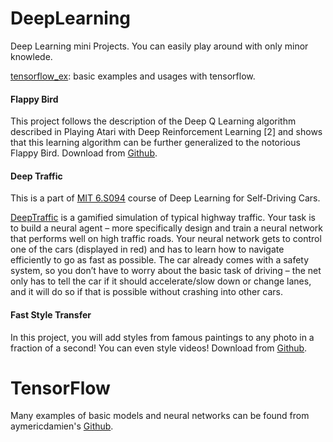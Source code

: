# DeepLearning
Deep Learning mini Projects. You can easily play around with only minor knowlede.

[tensorflow_ex](./tensorflow_ex): basic examples and usages with tensorflow.

#### Flappy Bird  
This project follows the description of the Deep Q Learning algorithm described in Playing Atari with Deep Reinforcement Learning [2] and shows that this learning algorithm can be further generalized to the notorious Flappy Bird. Download from [Github](https://github.com/yenchenlin/DeepLearningFlappyBird).

#### Deep Traffic
This is a part of [MIT 6.S094](http://selfdrivingcars.mit.edu/) course of Deep Learning for Self-Driving Cars.

[DeepTraffic](http://selfdrivingcars.mit.edu/deeptraffic/) is a gamified simulation of typical highway traffic. Your task is to build a neural agent – more specifically design and train a neural network that performs well on high traffic roads. Your neural network gets to control one of the cars (displayed in red) and has to learn how to navigate efficiently to go as fast as possible. The car already comes with a safety system, so you don’t have to worry about the basic task of driving – the net only has to tell the car if it should accelerate/slow down or change lanes, and it will do so if that is possible without crashing into other cars.

#### Fast Style Transfer
In this project, you will add styles from famous paintings to any photo in a fraction of a second! You can even style videos! Download from [Github](https://github.com/lengstrom/fast-style-transfer).

# TensorFlow 
Many examples of basic models and neural networks can be found from aymericdamien's [Github](https://github.com/aymericdamien/TensorFlow-Examples). 